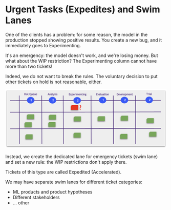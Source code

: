 # Urgent Tasks (Expedites) and Swim Lanes

One of the clients has a problem: for some reason, the model in the production stopped showing positive results. You create a new bug, and it immediately goes to Experimenting.

It's an emergency: the model doesn't work, and we're losing money. But what about the WIP restriction? The Experimenting column cannot have more than two tickets!

Indeed, we do not want to break the rules. The voluntary decision to put other tickets on hold is not reasonable, either.

![Expidite Task](_images/urgenttasks-expidite.png)

Instead, we create the dedicated lane for emergency tickets (swim lane) and set a new rule: the WIP restrictions don't apply there.

Tickets of this type are called Expedited (Accelerated).

We may have separate swim lanes for different ticket categories:

* ML products and product hypotheses
* Different stakeholders
* ... other
